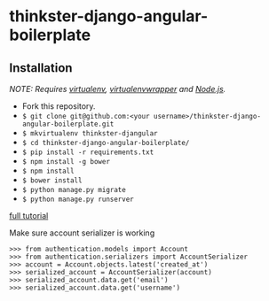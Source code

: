 # thinkster-django-angular-boilerplate

## Installation

*NOTE: Requires [virtualenv](http://virtualenv.readthedocs.org/en/latest/),
[virtualenvwrapper](http://virtualenvwrapper.readthedocs.org/en/latest/) and
[Node.js](http://nodejs.org/).*

* Fork this repository.
* `$ git clone git@github.com:<your username>/thinkster-django-angular-boilerplate.git`
* `$ mkvirtualenv thinkster-djangular`
* `$ cd thinkster-django-angular-boilerplate/`
* `$ pip install -r requirements.txt`
* `$ npm install -g bower`
* `$ npm install`
* `$ bower install`
* `$ python manage.py migrate`
* `$ python manage.py runserver`

[full tutorial](https://thinkster.io/django-angularjs-tutorial/)

Make sure account serializer is working
```
>>> from authentication.models import Account
>>> from authentication.serializers import AccountSerializer
>>> account = Account.objects.latest('created_at')
>>> serialized_account = AccountSerializer(account)
>>> serialized_account.data.get('email')
>>> serialized_account.data.get('username')
```


